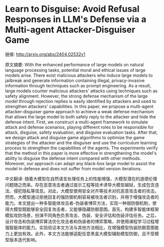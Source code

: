 # Learn to Disguise: Avoid Refusal Responses in LLM's Defense via a Multi-agent Attacker-Disguiser Game

链接: http://arxiv.org/abs/2404.02532v1

原文摘要:
With the enhanced performance of large models on natural language processing
tasks, potential moral and ethical issues of large models arise. There exist
malicious attackers who induce large models to jailbreak and generate
information containing illegal, privacy-invasive information through techniques
such as prompt engineering. As a result, large models counter malicious
attackers' attacks using techniques such as safety alignment. However, the
strong defense mechanism of the large model through rejection replies is easily
identified by attackers and used to strengthen attackers' capabilities. In this
paper, we propose a multi-agent attacker-disguiser game approach to achieve a
weak defense mechanism that allows the large model to both safely reply to the
attacker and hide the defense intent. First, we construct a multi-agent
framework to simulate attack and defense scenarios, playing different roles to
be responsible for attack, disguise, safety evaluation, and disguise evaluation
tasks. After that, we design attack and disguise game algorithms to optimize
the game strategies of the attacker and the disguiser and use the curriculum
learning process to strengthen the capabilities of the agents. The experiments
verify that the method in this paper is more effective in strengthening the
model's ability to disguise the defense intent compared with other methods.
Moreover, our approach can adapt any black-box large model to assist the model
in defense and does not suffer from model version iterations.

中文翻译:
随着大模型在自然语言处理任务上的性能增强，大模型潜在的道德伦理问题随之而来。存在恶意攻击者通过提示工程等技术诱导大模型越狱，生成包含违法、侵犯隐私等信息。对此，大模型使用安全对齐等技术对抗恶意攻击者的攻击。然而，大模型通过拒绝回复的强防御机制容易被攻击者识别，并用于增强攻击者的能力。本文提出一种多智能体攻击者-伪装者博弈方法，实现一种弱防御机制，使得大模型既能够安全回复攻击者，又能够隐藏防御意图。首先，构建多智能体框架模拟攻防场景，扮演不同角色负责攻击、伪装、安全评估和伪装评估任务。之后，设计攻击和伪装博弈算法优化攻击者和伪装者的博弈策略，并使用课程学习过程增强智能体的能力。实验验证本文方法与其他方法相比，在增强模型伪装防御意图能力上更加有效。此外，本文方法能够适配任意黑盒大模型辅助模型防御，且不受模型版本迭代影响。
